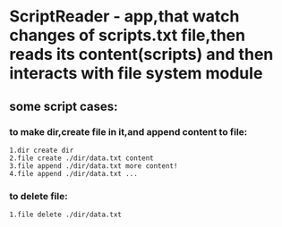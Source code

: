 # ScriptReader - app,that watch changes of scripts.txt file,then reads its content(scripts) and then interacts with file system module
## some script cases:
### to make dir,create file in it,and append content to file:
    1.dir create dir
    2.file create ./dir/data.txt content
    3.file append ./dir/data.txt more content!
    4.file append ./dir/data.txt ...
### to delete file:
    1.file delete ./dir/data.txt

